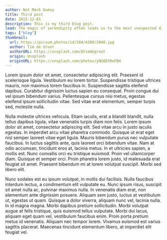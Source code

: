 ```yaml
---
author: Not Mark Dumay
title: Third post
date: 2022-12-01
description: This is my third blog post.
lead: The magic of serendipity often leads us to the most unexpected discoveries. In this third post, we delve into the enchanting world of "Accidental Art," where unplanned creativity and spontaneous moments combine to produce extraordinary works. Whether it's a splash of paint that turns into a masterpiece or a chance encounter that inspires a new art form, join us as we explore how beautiful accidents can redefine our understanding of art and creativity.
tags: ["blog"]
thumbnail:
  url: https://picsum.photos/id/184/4288/2848.jpg
  author: Tim de Groot
  authorURL: https://unsplash.com/@timdegroot
  origin: Unsplash
  originURL: https://unsplash.com/photos/yNGQ830uFB4
---
```


Lorem ipsum dolor sit amet, consectetur adipiscing elit. Praesent id scelerisque ligula. Vestibulum eu lorem tortor. Suspendisse tristique ultrices mauris, non maximus lorem faucibus in. Suspendisse sagittis eleifend dapibus. Curabitur dignissim luctus sapien eu consequat. Proin congue dui vel ipsum bibendum varius. Pellentesque cursus nisi metus, egestas eleifend ipsum sollicitudin vitae. Sed vitae erat elementum, semper turpis sed, molestie nulla.

Nulla molestie ultrices vehicula. Etiam iaculis, erat a blandit blandit, nulla tellus dapibus ligula, vitae venenatis turpis diam non felis. Lorem ipsum dolor sit amet, consectetur adipiscing elit. Sed vitae arcu in justo iaculis egestas. In imperdiet arcu vitae pharetra commodo. Quisque ut erat eget nisl semper laoreet vitae eget ligula. Mauris bibendum purus nec vulputate faucibus. In luctus sagittis ante, quis laoreet orci bibendum vitae. Nam at odio accumsan, tincidunt eros at, lacinia metus. In et ultricies sapien, a mollis est. Nunc convallis orci eu tristique euismod. Proin vel ullamcorper diam. Quisque et semper orci. Proin pharetra lorem justo, id malesuada erat feugiat sit amet. Praesent bibendum mi at lorem volutpat suscipit. Morbi sed libero elit.

Nunc sodales est eu ipsum volutpat, in mollis dui facilisis. Nulla faucibus interdum lectus, a condimentum elit vulputate eu. Nunc ipsum risus, suscipit sit amet nulla ac, pulvinar maximus nulla. In venenatis diam erat, non elementum ante dignissim posuere. Aliquam sem justo, luctus at vestibulum ut, egestas ut quam. Quisque a dolor viverra, aliquam nunc vel, lacinia nulla. In id magna magna. Morbi dapibus pretium sollicitudin. Morbi volutpat augue at felis tristique, quis euismod tellus vulputate. Morbi dui lacus, aliquam eget quam vel, vestibulum faucibus enim. Proin porta pretium metus id venenatis. Aliquam nec tempor lorem. Vivamus euismod est varius sagittis placerat. Maecenas tincidunt elementum libero, at imperdiet elit feugiat vel.
